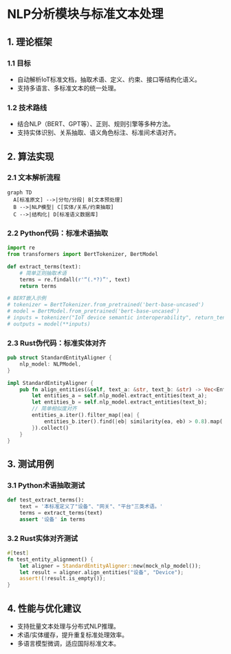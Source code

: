 # NLP分析模块与标准文本处理

## 1. 理论框架

### 1.1 目标

- 自动解析IoT标准文档，抽取术语、定义、约束、接口等结构化语义。
- 支持多语言、多标准文本的统一处理。

### 1.2 技术路线

- 结合NLP（BERT、GPT等）、正则、规则引擎等多种方法。
- 支持实体识别、关系抽取、语义角色标注、标准间术语对齐。

## 2. 算法实现

### 2.1 文本解析流程

```mermaid
graph TD
  A[标准原文] -->|分句/分段| B[文本预处理]
  B -->|NLP模型| C[实体/关系/约束抽取]
  C -->|结构化| D[标准语义数据库]
```

### 2.2 Python代码：标准术语抽取

```python
import re
from transformers import BertTokenizer, BertModel

def extract_terms(text):
    # 简单正则抽取术语
    terms = re.findall(r'“(.*?)”', text)
    return terms

# BERT嵌入示例
# tokenizer = BertTokenizer.from_pretrained('bert-base-uncased')
# model = BertModel.from_pretrained('bert-base-uncased')
# inputs = tokenizer("IoT device semantic interoperability", return_tensors="pt")
# outputs = model(**inputs)
```

### 2.3 Rust伪代码：标准实体对齐

```rust
pub struct StandardEntityAligner {
    nlp_model: NLPModel,
}

impl StandardEntityAligner {
    pub fn align_entities(&self, text_a: &str, text_b: &str) -> Vec<EntityAlignment> {
        let entities_a = self.nlp_model.extract_entities(text_a);
        let entities_b = self.nlp_model.extract_entities(text_b);
        // 简单相似度对齐
        entities_a.iter().filter_map(|ea| {
            entities_b.iter().find(|eb| similarity(ea, eb) > 0.8).map(|eb| EntityAlignment::new(ea, eb))
        }).collect()
    }
}
```

## 3. 测试用例

### 3.1 Python术语抽取测试

```python
def test_extract_terms():
    text = '本标准定义了"设备"、"网关"、"平台"三类术语。'
    terms = extract_terms(text)
    assert '设备' in terms
```

### 3.2 Rust实体对齐测试

```rust
#[test]
fn test_entity_alignment() {
    let aligner = StandardEntityAligner::new(mock_nlp_model());
    let result = aligner.align_entities("设备", "Device");
    assert!(!result.is_empty());
}
```

## 4. 性能与优化建议

- 支持批量文本处理与分布式NLP推理。
- 术语/实体缓存，提升重复标准处理效率。
- 多语言模型微调，适应国际标准文本。

